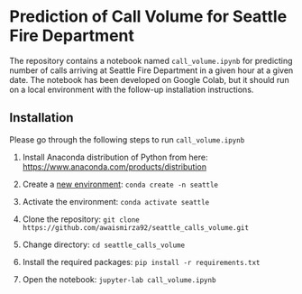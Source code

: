 # Prediction of Call Volume for Seattle Fire Department

The repository contains a notebook named `call_volume.ipynb` for predicting number of calls arriving at Seattle Fire Department in a given hour at a given date. The notebook has been developed on Google Colab, but it should run on a local environment with the follow-up installation instructions.

## Installation

Please go through the following steps to run `call_volume.ipynb`
1. Install Anaconda distribution of Python from here: https://www.anaconda.com/products/distribution

2. Create a [new environment](https://conda.io/projects/conda/en/latest/user-guide/tasks/manage-environments.html#creating-an-environment-with-commands):
`conda create -n seattle`

3. Activate the environment:
`conda activate seattle`

4. Clone the repository:
`git clone https://github.com/awaismirza92/seattle_calls_volume.git`

5. Change directory: `cd seattle_calls_volume`

6. Install the required packages:
`pip install -r requirements.txt`

7. Open the notebook: `jupyter-lab call_volume.ipynb`
